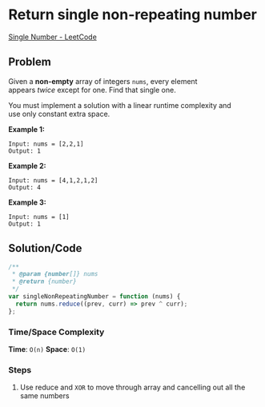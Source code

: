 # Return single non-repeating number

[Single Number - LeetCode](https://leetcode.com/problems/single-number/)

## Problem

Given a **non-empty** array of integers `nums`, every element appears *twice* except for one. Find that single one.

You must implement a solution with a linear runtime complexity and use only constant extra space.

**Example 1:**

```
Input: nums = [2,2,1]
Output: 1
```

**Example 2:**

```
Input: nums = [4,1,2,1,2]
Output: 4
```

**Example 3:**

```
Input: nums = [1]
Output: 1
```

## Solution/Code

```js
/**
 * @param {number[]} nums
 * @return {number}
 */
var singleNonRepeatingNumber = function (nums) {
  return nums.reduce((prev, curr) => prev ^ curr);
};
```

### Time/Space Complexity

**Time**: `O(n)`
**Space**: `O(1)`

### Steps

1. Use reduce and `XOR` to move through array and cancelling out all the same numbers
